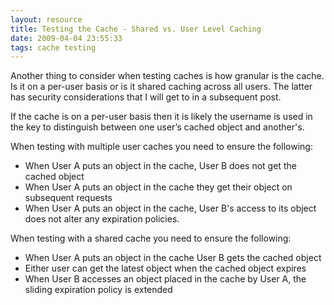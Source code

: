 ```yaml
---
layout: resource
title: Testing the Cache - Shared vs. User Level Caching
date: 2009-04-04 23:55:33
tags: cache testing
---
```

Another thing to consider when testing caches is how granular is the cache. Is it on a per-user basis or is it shared caching across all users. The latter has security considerations that I will get to in a subsequent post.

If the cache is on a per-user basis then it is likely the username is used in the key to distinguish between one user’s cached object and another's.

When testing with multiple user caches you need to ensure the following:

 - When User A puts an object in the cache, User B does not get the cached object
 - When User A puts an object in the cache they get their object on subsequent requests
 - When User A puts an object in the cache, User B's access to its object does not alter any expiration policies.

When testing with a shared cache you need to ensure the following:

 - When User A puts an object in the cache User B gets the cached object
 - Either user can get the latest object when the cached object expires
 - When User B accesses an object placed in the cache by User A, the sliding expiration policy is extended